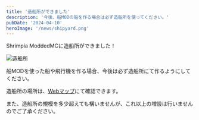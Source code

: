 ```yaml
---
title: '造船所ができました'
description: '今後、船MODの船を作る場合は必ず造船所を使ってください。'
pubDate: '2024-04-10'
heroImage: '/news/shipyard.png'
---
```


Shrimpia ModdedMCに造船所ができました！

![造船所](/news/shipyard.png)

船MODを使った船や飛行機を作る場合、今後は必ず造船所にて作るようにしてください。

造船所の場所は、[Webマップ](http://play.moddedmc.shrimpia.network:8123)にて確認できます。

また、造船所の規模を多少超えても構いませんが、これ以上の増設は行いませんのでご了承ください。

